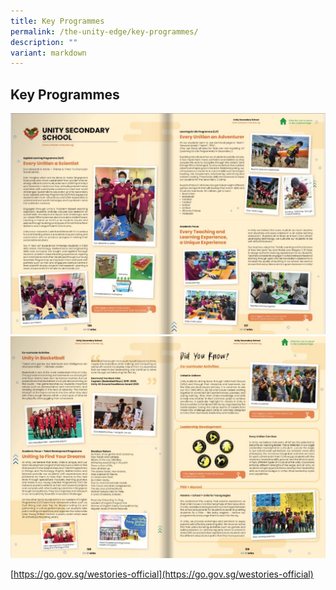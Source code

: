 ```yaml
---
title: Key Programmes
permalink: /the-unity-edge/key-programmes/
description: ""
variant: markdown
---
```

## Key Programmes


![](/images/westories%20pg%201_1.JPG)
![](/images/westories%20pg%202.JPG)

[https://go.gov.sg/westories-official](https://go.gov.sg/westories-official)
